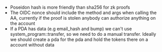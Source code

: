 - Poseidon hash is more friendly than sha256 for zk proofs
- The OIDC nonce should include the method and args when calling the AA, currently if the proof is stolen anybody can authorize anything on the account
- If a PDA has data (e.g email_hash and bump) we can't use system_program::transfer, so we need to do a manual transfer. Ideally we should create a pda for the pda and hold the tokens there on a account without data
